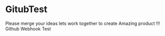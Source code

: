 # GitubTest
Please merge your ideas lets work together to create Amazing product !!!
Github Webhook Test 
